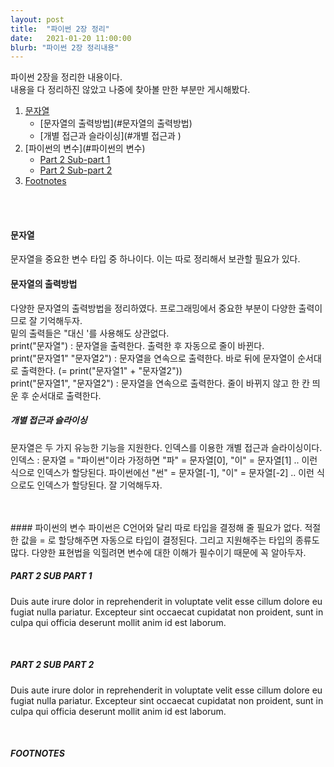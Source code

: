 ```yaml
---
layout: post
title:  "파이썬 2장 정리"
date:   2021-01-20 11:00:00
blurb: "파이썬 2장 정리내용"
---
```

파이썬 2장을 정리한 내용이다.
<br />
내용을 다 정리하진 않았고 나중에 찾아볼 만한 부분만 게시해봤다.

1. [문자열](#문자열)
    * [문자열의 출력방법](#문자열의 출력방법)
    * [개별 접근과 슬라이싱](#개별 접근과 )
2. [파이썬의 변수](#파이썬의 변수)
    * [Part 2 Sub-part 1](#part-2-sub-part-1)
    * [Part 2 Sub-part 2](#part-2-sub-part-2)
3. [Footnotes](#footnotes)
<br />
<br />

#### 문자열
문자열을 중요한 변수 타입 중 하나이다. 이는 따로 정리해서 보관할 필요가 있다.
<br />
#### 문자열의 출력방법
다양한 문자열의 출력방법을 정리하였다. 프로그래밍에서 중요한 부분이 다양한 출력이므로 잘 기억해두자.
<br />
밑의 출력들은 "대신 '를 사용해도 상관없다.
<br />
print("문자열") : 문자열을 출력한다. 출력한 후 자동으로 줄이 바뀐다.
<br />
print("문자열1" "문자열2") : 문자열을 연속으로 출력한다. 바로 뒤에 문자열이 순서대로 출력한다. (= print("문자열1" + "문자열2"))
<br />
print("문자열1", "문자열2") : 문자열을 연속으로 출력한다. 줄이 바뀌지 않고 한 칸 띄운 후 순서대로 출력한다.
<br />
##### 개별 접근과 슬라이싱
문자열은 두 가지 유능한 기능을 지원한다. 인덱스를 이용한 개별 접근과 슬라이싱이다.
<br />
인덱스 : 문자열 = "파이썬"이라 가정하면 "파" = 문자열[0], "이" = 문자열[1] .. 이런 식으로 인덱스가 할당된다. 파이썬에선 "썬" = 문자열[-1], "이" = 문자열[-2] .. 이런 식으로도 인덱스가 할당된다. 잘 기억해두자.


<br />
<br />
#### 파이썬의 변수
파이썬은 C언어와 달리 따로 타입을 결정해 줄 필요가 없다. 적절한 값을 = 로 할당해주면 자동으로 타입이 결정된다. 그리고 지원해주는 타입의 종류도 많다. 다양한 표현법을 익힐려면 변수에 대한 이해가 필수이기 때문에 꼭 알아두자.

<br />

##### PART 2 SUB PART 1
Duis aute irure dolor in reprehenderit in voluptate velit esse cillum dolore eu fugiat nulla pariatur. Excepteur sint occaecat cupidatat non proident, sunt in culpa qui officia deserunt mollit anim id est laborum.

<br />

##### PART 2 SUB PART 2
Duis aute irure dolor in reprehenderit in voluptate velit esse cillum dolore eu fugiat nulla pariatur. Excepteur sint occaecat cupidatat non proident, sunt in culpa qui officia deserunt mollit anim id est laborum.

<br />


##### FOOTNOTES

[^1]: This is a note!

